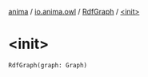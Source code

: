 [anima](../../index.md) / [io.anima.owl](../index.md) / [RdfGraph](index.md) / [&lt;init&gt;](./-init-.md)

# &lt;init&gt;

`RdfGraph(graph: Graph)`